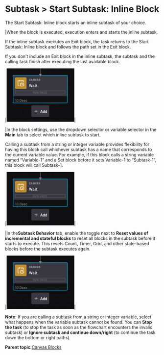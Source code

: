 # Subtask \> Start Subtask: Inline Block

The Start Subtask: Inline block starts an inline subtask of your choice.

|When the block is executed, execution enters and starts the inline subtask.

If the inline subtask executes an Exit block, the task returns to the Start Subtask: Inline block and follows the path set in the Exit block.

If you don't include an Exit block in the inline subtask, the subtask and the calling task finish after executing the last available block.

|![](../Images/TaskCanvasBlockGlossary/Canvas-Block-Wait.png)|

|In the block settings, use the dropdown selector or variable selector in the **Main** tab to select which inline subtask to start.

 Calling a subtask from a string or integer variable provides flexibility for having this block call whichever subtask has a name that corresponds to the current variable value. For example, if this block calls a string variable named “Variable-1” and a Set block before it sets Variable-1 to “Subtask-1”, this block will call Subtask-1.

|![](../Images/TaskCanvasBlockGlossary/Canvas-Block-Wait.png)|

|In the**Subtask Behavior** tab, enable the toggle next to **Reset values of incremental and stateful blocks** to reset all blocks in the subtask before it starts to execute. This resets Count, Timer, Grid, and other state-based blocks before the subtask executes again.

|![](../Images/TaskCanvasBlockGlossary/Canvas-Block-Wait.png)|

**Note:** If you are calling a subtask from a string or integer variable, select what happens when the variable subtask cannot be found. You can **Stop the task** \(to stop the task as soon as the flowchart encounters the invalid subtask\) or **Ignore subtask and continue down/right** \(to continue the task down the bottom or right paths\).

**Parent topic:**[Canvas Blocks](../TaskCanvasBlockGlossary/Canvas-Overview.md)


